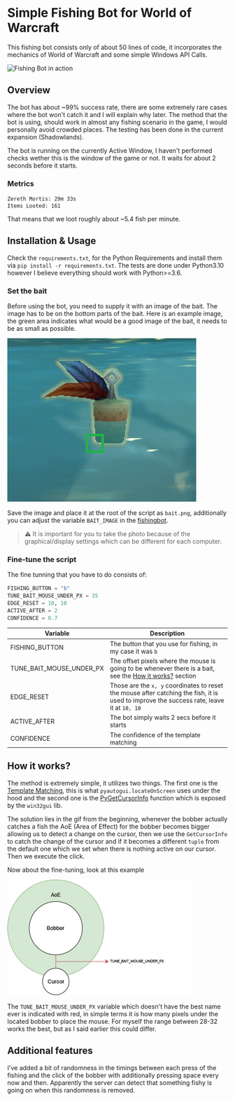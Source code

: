 # Simple Fishing Bot for World of Warcraft

This fishing bot consists only of about 50 lines of code, it incorporates the mechanics of World of Warcraft and some simple Windows API Calls. 

![Fishing Bot in action](./assets/fishing.gif)

## Overview

The bot has about ~99% success rate, there are some extremely rare cases where the bot won't catch it and I will explain why later. The method that the bot is using, should 
work in almost any fishing scenario in the game, I would personally avoid crowded places. The testing has been done in the current expansion (Shadowlands).

The bot is running on the currently Active Window, I haven't performed checks wether this is the window of the game or not. It waits for about 2 seconds before it starts.

### Metrics

```
Zereth Mortis: 29m 33s
Items Looted: 161
```

That means that we loot roughly about ~5.4 fish per minute.

## Installation & Usage

Check the `requirements.txt`, for the Python Requirements and install them via `pip install -r requirements.txt`. The tests are done under Python3.10 however I believe everything should work with Python>=3.6.

### Set the bait

Before using the bot, you need to supply it with an image of the bait. The image has to be on the bottom parts of the bait. Here is an example image, the green area indicates what would be a good image of the bait, it needs to be as small as possible.

![Bait Example](./assets/bait_example.png)

Save the image and place it at the root of the script as `bait.png`, additionally you can adjust the variable `BAIT_IMAGE` in the [fishingbot](./fishingbot.py).

> ⚠️ It is important for you to take the photo because of the graphical/display settings which can be different for each computer.

### Fine-tune the script

The fine tunning that you have to do consists of:

```python
FISHING_BUTTON = "b"
TUNE_BAIT_MOUSE_UNDER_PX = 35
EDGE_RESET = 10, 10
ACTIVE_AFTER = 2
CONFIDENCE = 0.7
```

| Variable | Description |
|--- |---
| FISHING_BUTTON | The button that you use for fishing, in my case it was `b` |
| TUNE_BAIT_MOUSE_UNDER_PX | The offset pixels where the mouse is going to be whenever there is a bait, see the [How it works?](#how-it-works) section |
| EDGE_RESET | Those are the `x, y` coordinates to reset the mouse after catching the fish, it is used to improve the success rate, leave it at `10, 10` |
| ACTIVE_AFTER | The bot simply waits 2 secs before it starts |
| CONFIDENCE | The confidence of the template matching |

## How it works?

The method is extremely simple, it utilizes two things. The first one is the [Template Matching](https://docs.opencv.org/4.x/d4/dc6/tutorial_py_template_matching.html), this is what `pyautogui.locateOnScreen` uses under the hood and the second one is the [PyGetCursorInfo](https://github.com/mhammond/pywin32/blob/c08c3d9e4a503b195c312b0fbd51454bd2ee665a/win32/src/win32gui.i#L2486) function which is exposed by the `win32gui` lib.

The solution lies in the gif from the beginning, whenever the bobber actually catches a fish the AoE (Area of Effect) for the bobber becomes bigger allowing us to detect a change on the cursor, then we use the `GetCursorInfo` to catch the change of the cursor and if it becomes a different `tuple` from the default one which we set when there is nothing active on our cursor. Then we execute the click.

Now about the fine-tuning, look at this example

![Abstract](./assets/diagram_bobber.png)

The `TUNE_BAIT_MOUSE_UNDER_PX` variable which doesn't have the best name ever is indicated with red, in simple terms it is how many pixels under the located bobber to place the mouse. For myself the range between 28-32 works the best, but as I said earlier this could differ.

## Additional features

I've added a bit of randomness in the timings between each press of the fishing and the click of the bobber with additionally pressing space every now and then. Apparently the server can detect that something fishy is going on when this randomness is removed.
